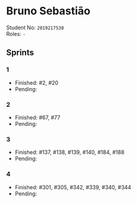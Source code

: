 # Bruno Sebastião

Student No: `2019217538`  
Roles: `-`

## Sprints

### 1

* Finished: #2, #20
* Pending:

### 2

* Finished: #67, #77
* Pending:

### 3

* Finished: #137, #138, #139, #140, #184, #188
* Pending:

### 4

* Finished: #301, #305, #342, #339, #340, #344
* Pending:
